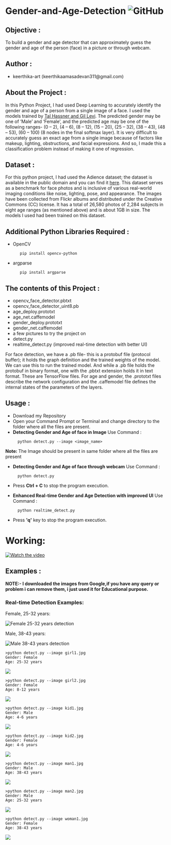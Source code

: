 # Gender-and-Age-Detection   <img alt="GitHub" src="https://img.shields.io/github/license/smahesh29/Gender-and-Age-Detection">


<h2>Objective :</h2>
<p>To build a gender and age detector that can approximately guess the gender and age of the person (face) in a picture or through webcam.</p>

<h2>Author :</h2>
<ul>
  <li>keerthika-art (keerthikaamasadevan311@gmail.com)</li>
</ul>

<h2>About the Project :</h2>
<p>In this Python Project, I had used Deep Learning to accurately identify the gender and age of a person from a single image of a face. I used the models trained by <a href="https://talhassner.github.io/home/projects/Adience/Adience-data.html">Tal Hassner and Gil Levi</a>. The predicted gender may be one of ‘Male’ and ‘Female’, and the predicted age may be one of the following ranges- (0 – 2), (4 – 6), (8 – 12), (15 – 20), (25 – 32), (38 – 43), (48 – 53), (60 – 100) (8 nodes in the final softmax layer). It is very difficult to accurately guess an exact age from a single image because of factors like makeup, lighting, obstructions, and facial expressions. And so, I made this a classification problem instead of making it one of regression.</p>

<h2>Dataset :</h2>
<p>For this python project, I had used the Adience dataset; the dataset is available in the public domain and you can find it <a href="https://www.kaggle.com/ttungl/adience-benchmark-gender-and-age-classification">here</a>. This dataset serves as a benchmark for face photos and is inclusive of various real-world imaging conditions like noise, lighting, pose, and appearance. The images have been collected from Flickr albums and distributed under the Creative Commons (CC) license. It has a total of 26,580 photos of 2,284 subjects in eight age ranges (as mentioned above) and is about 1GB in size. The models I used had been trained on this dataset.</p>

<h2>Additional Python Libraries Required :</h2>
<ul>
  <li>OpenCV</li>

       pip install opencv-python
</ul>
<ul>
 <li>argparse</li>

       pip install argparse
</ul>

<h2>The contents of this Project :</h2>
<ul>
  <li>opencv_face_detector.pbtxt</li>
  <li>opencv_face_detector_uint8.pb</li>
  <li>age_deploy.prototxt</li>
  <li>age_net.caffemodel</li>
  <li>gender_deploy.prototxt</li>
  <li>gender_net.caffemodel</li>
  <li>a few pictures to try the project on</li>
  <li>detect.py</li>
  <li>realtime_detect.py (improved real-time detection with better UI)</li>
 </ul>
 <p>For face detection, we have a .pb file- this is a protobuf file (protocol buffer); it holds the graph definition and the trained weights of the model. We can use this to run the trained model. And while a .pb file holds the protobuf in binary format, one with the .pbtxt extension holds it in text format. These are TensorFlow files. For age and gender, the .prototxt files describe the network configuration and the .caffemodel file defines the internal states of the parameters of the layers.</p>

 <h2>Usage :</h2>
 <ul>
  <li>Download my Repository</li>
  <li>Open your Command Prompt or Terminal and change directory to the folder where all the files are present.</li>
  <li><b>Detecting Gender and Age of face in Image</b> Use Command :</li>

      python detect.py --image <image_name>
</ul>
  <p><b>Note: </b>The Image should be present in same folder where all the files are present</p>
<ul>
  <li><b>Detecting Gender and Age of face through webcam</b> Use Command :</li>

      python detect.py
</ul>
<ul>
  <li>Press <b>Ctrl + C</b> to stop the program execution.</li>
</ul>

<ul>
  <li><b>Enhanced Real-time Gender and Age Detection with improved UI</b> Use Command :</li>

      python realtime_detect.py
</ul>
<ul>
  <li>Press <b>'q'</b> key to stop the program execution.</li>
</ul>

# Working:
[![Watch the video](https://img.youtube.com/vi/ReeccRD21EU/0.jpg)](https://youtu.be/ReeccRD21EU)

<h2>Examples :</h2>
<p><b>NOTE:- I downloaded the images from Google,if you have any query or problem i can remove them, i just used it for Educational purpose.</b></p>

<h3>Real-time Detection Examples:</h3>

<p>Female, 25-32 years:</p>
<img src="demo_images/female_25_32.jpg" alt="Female 25-32 years detection">

<p>Male, 38-43 years:</p>
<img src="demo_images/male_38_43.jpg" alt="Male 38-43 years detection">

    >python detect.py --image girl1.jpg
    Gender: Female
    Age: 25-32 years

<img src="Example/Detecting age and gender girl1.png">

    >python detect.py --image girl2.jpg
    Gender: Female
    Age: 8-12 years

<img src="Example/Detecting age and gender girl2.png">

    >python detect.py --image kid1.jpg
    Gender: Male
    Age: 4-6 years

<img src="Example/Detecting age and gender kid1.png">

    >python detect.py --image kid2.jpg
    Gender: Female
    Age: 4-6 years

<img src="Example/Detecting age and gender kid2.png">

    >python detect.py --image man1.jpg
    Gender: Male
    Age: 38-43 years

<img src="Example/Detecting age and gender man1.png">

    >python detect.py --image man2.jpg
    Gender: Male
    Age: 25-32 years

<img src="Example/Detecting age and gender man2.png">

    >python detect.py --image woman1.jpg
    Gender: Female
    Age: 38-43 years

<img src="Example/Detecting age and gender woman1.png">


